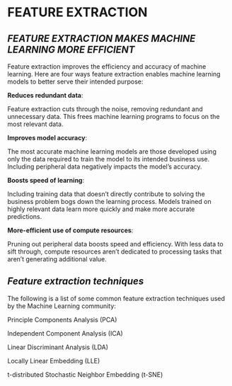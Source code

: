 # **FEATURE EXTRACTION**
## ***FEATURE EXTRACTION MAKES MACHINE LEARNING MORE EFFICIENT***

Feature extraction improves the efficiency and accuracy of machine learning. Here are four ways feature extraction enables machine learning models to better serve their intended purpose:  

**Reduces redundant data**:

Feature extraction cuts through the noise, removing redundant and unnecessary data. This frees machine learning programs to focus on the most relevant data. 

**Improves model accuracy**:

The most accurate machine learning models are those developed using only the data required to train the model to its intended business use. Including peripheral data negatively impacts the model’s accuracy.

**Boosts speed of learning**:

Including training data that doesn’t directly contribute to solving the business problem bogs down the learning process. Models trained on highly relevant data learn more quickly and make more accurate predictions. 

**More-efficient use of compute resources**:

Pruning out peripheral data boosts speed and efficiency. With less data to sift through, compute resources aren’t dedicated to processing tasks that aren’t generating additional value.
## ***Feature extraction techniques***
The following is a list of some common feature extraction techniques used by the Machine Learning community:

Principle Components Analysis (PCA)

Independent Component Analysis (ICA)

Linear Discriminant Analysis (LDA)

Locally Linear Embedding (LLE)

t-distributed Stochastic Neighbor Embedding (t-SNE)


